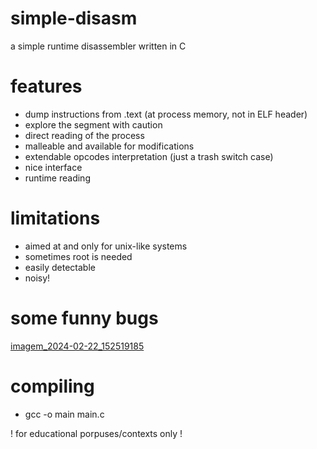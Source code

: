 # simple-disasm
a simple runtime disassembler written in C

# features
- dump instructions from .text (at process memory, not in ELF header)
- explore the segment with caution
- direct reading of the process
- malleable and available for modifications
- extendable opcodes interpretation (just a trash switch case)
- nice interface
- runtime reading

# limitations
- aimed at and only for unix-like systems
- sometimes root is needed
- easily detectable
- noisy!

# some funny bugs
[imagem_2024-02-22_152519185](https://github.com/antiglory/simple-disasm/assets/104264903/322a170b-a7ee-423f-b4c4-5e170879007c)


# compiling
- gcc -o main main.c

! for educational porpuses/contexts only !

